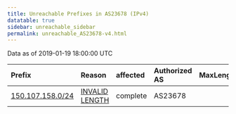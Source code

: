 ```yaml
---
title: Unreachable Prefixes in AS23678 (IPv4)
datatable: true
sidebar: unreachable_sidebar
permalink: unreachable_AS23678-v4.html
---
```


Data as of 2019-01-19 18:00:00 UTC


<div class="datatable-begin"></div>

| Prefix                                                     | Reason                                                                                                     | affected   | Authorized AS   |   MaxLength | Anchor                                       |   unreachable /24s |
|:-----------------------------------------------------------|:-----------------------------------------------------------------------------------------------------------|:-----------|:----------------|------------:|:---------------------------------------------|-------------------:|
| [150.107.158.0/24](https://stat.ripe.net/150.107.158.0/24) | [INVALID LENGTH](https://rpki-validator.ripe.net/announcement-preview?asn=AS23678&prefix=150.107.158.0/24) | complete   | AS23678         |          22 | [APNIC](unreachable_APNIC_RPKI_Root-v4.html) |                  1 |

<div class="datatable-end"></div>